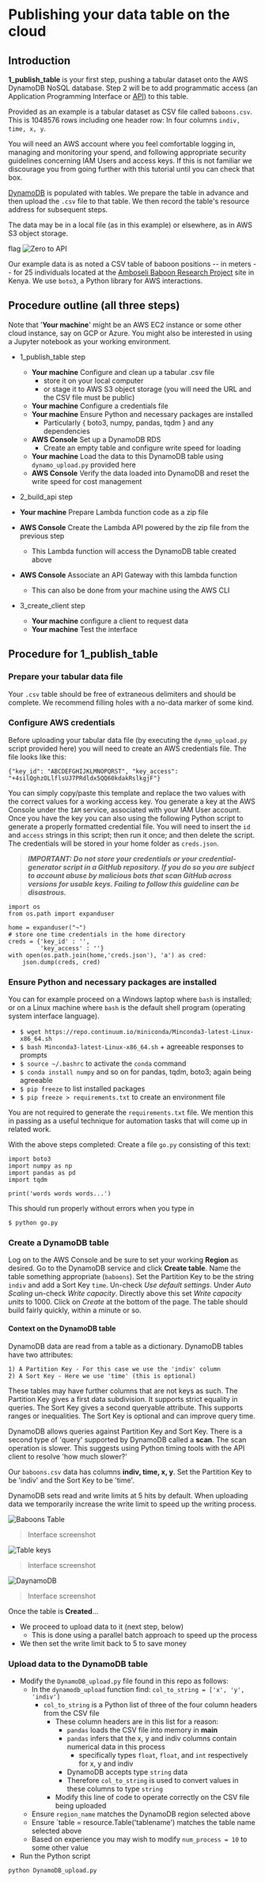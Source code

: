 # Publishing your data table on the cloud

## Introduction


**1_publish_table** is your first step, pushing a tabular dataset onto the AWS DynamoDB NoSQL database. 
Step 2 will be to add programmatic access 
(an Application Programming Interface or 
[API](https://en.wikipedia.org/wiki/Application_programming_interface)) to this table.


Provided as an example is a tabular dataset as CSV file called  `baboons.csv`.
This is 1048576 rows including one header row: In four columns `indiv, time, x, y`.

You will need an AWS account where you feel comfortable logging in, managing and monitoring your spend, 
and following appropriate security guidelines concerning IAM Users and access keys. If this is not 
familiar we discourage you from going further with this tutorial until you can check that box. 


[DynamoDB](https://en.wikipedia.org/wiki/Amazon_DynamoDB) is populated with tables. We prepare
the table in advance and then upload the `.csv` file to that table. We then record the table's
resource address for subsequent steps.


The data may be in a local file (as in this example) or elsewhere, as in AWS S3 object storage. 


flag
![Zero to API](https://i.imgur.com/qiCcCNL.jpg)


Our example data is as noted a CSV table of baboon positions -- in meters -- for 25 individuals located
at the [Amboseli Baboon Research Project](https://en.wikipedia.org/wiki/Amboseli_Baboon_Research_Project)
site in Kenya. We use `boto3`, a Python library for AWS interactions. 

## Procedure outline (all three steps)


Note that '**Your machine**' might be an AWS EC2 instance or some other cloud instance, say on GCP or Azure.
You might also be interested in using a Jupyter notebook as your working environment. 


- 1_publish_table step
  - **Your machine** Configure and clean up a tabular .csv file
    - store it on your local computer
    - or stage it to AWS S3 object storage (you will need the URL and the CSV file must be public)
  - **Your machine** Configure a credentials file
  - **Your machine** Ensure Python and necessary packages are installed
    - Particularly { boto3, numpy, pandas, tqdm } and any dependencies
  - **AWS Console** Set up a DynamoDB RDS
    - Create an empty table and configure write speed for loading
  - **Your machine** Load the data to this DynamoDB table using `dynamo_upload.py` provided here
  - **AWS Console** Verify the data loaded into DynamoDB and reset the write speed for cost management

- 2_build_api step

- **Your machine** Prepare Lambda function code as a zip file
- **AWS Console** Create the Lambda API powered by the zip file from the previous step
  - This Lambda function will access the DynamoDB table created above
- **AWS Console** Associate an API Gateway with this lambda function
  - This can also be done from your machine using the AWS CLI
  
- 3_create_client step
  - **Your machine** configure a client to request data
  - **Your machine** Test the interface


## Procedure for 1_publish_table

### Prepare your tabular data file

Your `.csv` table should be free of extraneous delimiters and should be complete.
We recommend filling holes with a no-data marker of some kind. 

### Configure AWS credentials

Before uploading your tabular data file (by executing the `dynmo_upload.py` script provided here)
you will need to create an AWS credentials file. The file looks like this: 


```{"key_id": "ABCDEFGHIJKLMNOPQRST", "key_access": "+4silQghzOLlflsUJ7PRdldx5QQ60kdakRslkgjF"}```


You can simply copy/paste this template and replace the two values with the correct values for a working
access key. You generate a key at the AWS Console under the `IAM` service, associated with your IAM User account.
Once you have the key you can also using the following Python script to generate a properly formatted 
credential file. You will need to insert the `id` and `access` strings in this script; then run it once; 
and then delete the script. The credentials will be stored in your home folder as `creds.json`. 


> ***IMPORTANT: Do not store your credentials or your credential-generator script in a GitHub repository.
If you do so you are subject to account abuse by malicious bots that scan GitHub across versions for usable
keys. Failing to follow this guideline can be disastrous.***

```
import os
from os.path import expanduser

home = expanduser("~")
# store one time credentials in the home directory
creds = {'key_id' : '',
         'key_access' : ''}
with open(os.path.join(home,'creds.json'), 'a') as cred:
    json.dump(creds, cred)
```


### Ensure Python and necessary packages are installed

You can for example proceed on a Windows laptop where `bash` is installed; or on a Linux 
machine where `bash` is the default shell program (operating system interface language).


- `$ wget https://repo.continuum.io/miniconda/Minconda3-latest-Linux-x86_64.sh`
- `$ bash Minconda3-latest-Linux-x86_64.sh` + agreeable responses to prompts
- `$ source ~/.bashrc` to activate the `conda` command
- `$ conda install numpy` and so on for pandas, tqdm, boto3; again being agreeable
- `$ pip freeze` to list installed packages
- `$ pip freeze > requirements.txt` to create an environment file

You are not required to generate the `requirements.txt` file. We mention this in passing as
a useful technique for automation tasks that will come up in related work. 


With the above steps completed: Create a file `go.py` consisting of this text:

```
import boto3
import numpy as np
import pandas as pd
import tqdm

print('words words words...')
```

This should run properly without errors when you type in

```
$ python go.py
```


### Create a DynamoDB table

Log on to the AWS Console and be sure to set your working **Region** as desired.
Go to the DynamoDB service and click **Create table**. 
Name the table something appropriate (`baboons`). Set the Partition Key 
to be the string `indiv` and add a Sort Key `time`. 
Un-check *Use default settings*. 
Under *Auto Scaling* un-check *Write capacity*.
Directly above this set *Write capacity units* to 1000. 
Click on *Create* at the bottom of the page. 
The table should build fairly quickly, within a minute or so.


#### Context on the DynamoDB table


DynamoDB data are read from a table as a dictionary.
DynamoDB tables have two attributes:


    1) A Partition Key - For this case we use the 'indiv' column
    2) A Sort Key - Here we use 'time' (this is optional)
        
These tables may have further columns that are not keys as such. 
The Partition Key gives a first data subdivision. It supports strict equality in queries.
The Sort Key gives a second queryable attribute. This supports ranges or inequalities.
The Sort Key is optional and can improve query time. 

DynamoDB allows queries against Partition Key and Sort Key. There is a second type of 'query' 
supported by DynamoDB called a **scan**. The scan operation is slower. This suggests using Python
timing tools with the API client to resolve 'how much slower?' 

Our `baboons.csv` data has columns **indiv, time, x, y**. Set the Partition Key to be 'indiv'
and the Sort Key to be 'time'. 

DynamoDB sets read and write limits at 5 hits by default. When uploading data we temporarily 
increase the write limit to speed up the writing process.  

![Baboons Table](https://imgur.com/kzDXUvq.png)

> Interface screenshot

![Table keys](https://imgur.com/dGm5Kvh.png)

> Interface screenshot

![DaynamoDB](https://i.imgur.com/EzC3t8R.png)

> Interface screenshot

Once the table is **Created**...

- We proceed to upload data to it (next step, below)
  - This is done using a parallel batch approach to speed up the process
- We then set the write limit back to 5 to save money

### Upload data to the DynamoDB table

- Modify the `DynamoDB_upload.py` file found in this repo as follows:
  - In the `dynamodb_upload` function find: `col_to_string = ['x', 'y', 'indiv']`
    - `col_to_string` is a Python list of three of the four column headers from the CSV file
      - These column headers are in this list for a reason:
        - `pandas` loads the CSV file into memory in __main__
        - `pandas` infers that the x, y and indiv columns contain numerical data in this process
          - specifically types `float`, `float`, and `int` respectively for x, y and indiv
        - DynamoDB accepts type `string` data
        - Therefore `col_to_string` is used to convert values in these columns to type `string`
      - Modify this line of code to operate correctly on the CSV file being uploaded
  - Ensure `region_name` matches the DynamoDB region selected above
  - Ensure `table = resource.Table('tablename') matches the table name selected above
  - Based on experience you may wish to modify `num_process = 10` to some other value
- Run the Python script

```
python DynamoDB_upload.py
```


